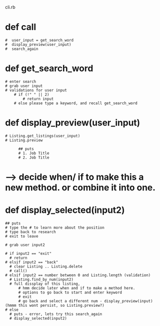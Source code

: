 cli.rb

# def call
    #  user_input = get_search_word
    #  display_preview(user_input)
    #  search_again

# def get_search_word
    # enter search
    # grab user input
    # validations for user input
        # if (!" " || 2)
            # return input
        # else please type a keyword, and recall get_search_word

# def display_preview(user_input)
    # Listing.get_listings(user_input)
    # Listing.preview

          ## puts
          # 1. Job Title
          # 2. Job Title


# --> decide when/ if to make this a new method. or combine it into one.

# def display_selected(input2)
    ## puts
    # type the # to learn more about the position
    # type back to research
    # exit to leave

    # grab user input2

    # if input2 == "exit"
      # return
    # elsif input2 == "back"
      # clear Listing .. Listing.delete
      # call()
    # elsif input2 == number between 0 and Listing.length (validation)
      # Listing.find_by_num(input2)
      # full dissplay of this listing,
          # hmm decide later when and if to make a method here.
          # options to go back to start and enter keyword
          # exit
          # go back and select a different num - display_preview(input) (hmmm this wont persist, so Listing.preview?)
    # else
      # puts - error, lets try this search_again
      # display_selected(input2)
